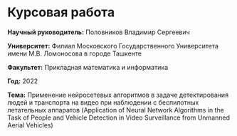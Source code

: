 # Курсовая работа

**Научный руководитель:** Половников Владимир Сергеевич

**Университет:** Филиал Московского Государственного Университета имени М.В. Ломоносова в городе Ташкенте

**Факультет:** Прикладная математика и информатика

**Год:** 2022

**Тема:** Применение нейросетевых алгоритмов в задаче детектирования людей и транспорта на видео при наблюдении с беспилотных летательных аппаратов (Application of Neural Network Algorithms in the Task of People and Vehicle Detection in Video Surveillance from Unmanned Aerial Vehicles)
